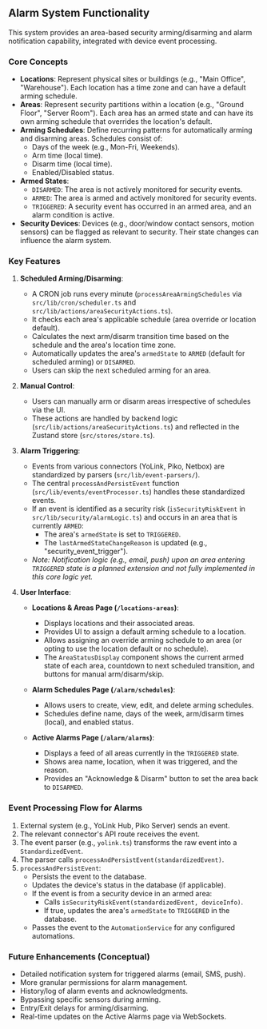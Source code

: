 ## Alarm System Functionality

This system provides an area-based security arming/disarming and alarm notification capability, integrated with device event processing.

### Core Concepts

*   **Locations**: Represent physical sites or buildings (e.g., "Main Office", "Warehouse"). Each location has a time zone and can have a default arming schedule.
*   **Areas**: Represent security partitions within a location (e.g., "Ground Floor", "Server Room"). Each area has an armed state and can have its own arming schedule that overrides the location's default.
*   **Arming Schedules**: Define recurring patterns for automatically arming and disarming areas. Schedules consist of:
    *   Days of the week (e.g., Mon-Fri, Weekends).
    *   Arm time (local time).
    *   Disarm time (local time).
    *   Enabled/Disabled status.
*   **Armed States**:
    *   `DISARMED`: The area is not actively monitored for security events.
    *   `ARMED`: The area is armed and actively monitored for security events.
    *   `TRIGGERED`: A security event has occurred in an armed area, and an alarm condition is active.
*   **Security Devices**: Devices (e.g., door/window contact sensors, motion sensors) can be flagged as relevant to security. Their state changes can influence the alarm system.

### Key Features

1.  **Scheduled Arming/Disarming**:
    *   A CRON job runs every minute (`processAreaArmingSchedules` via `src/lib/cron/scheduler.ts` and `src/lib/actions/areaSecurityActions.ts`).
    *   It checks each area's applicable schedule (area override or location default).
    *   Calculates the next arm/disarm transition time based on the schedule and the area's location time zone.
    *   Automatically updates the area's `armedState` to `ARMED` (default for scheduled arming) or `DISARMED`.
    *   Users can skip the next scheduled arming for an area.

2.  **Manual Control**:
    *   Users can manually arm or disarm areas irrespective of schedules via the UI.
    *   These actions are handled by backend logic (`src/lib/actions/areaSecurityActions.ts`) and reflected in the Zustand store (`src/stores/store.ts`).

3.  **Alarm Triggering**:
    *   Events from various connectors (YoLink, Piko, Netbox) are standardized by parsers (`src/lib/event-parsers/`).
    *   The central `processAndPersistEvent` function (`src/lib/events/eventProcessor.ts`) handles these standardized events.
    *   If an event is identified as a security risk (`isSecurityRiskEvent` in `src/lib/security/alarmLogic.ts`) and occurs in an area that is currently `ARMED`:
        *   The area's `armedState` is set to `TRIGGERED`.
        *   The `lastArmedStateChangeReason` is updated (e.g., "security\_event\_trigger").
    *   *Note: Notification logic (e.g., email, push) upon an area entering `TRIGGERED` state is a planned extension and not fully implemented in this core logic yet.*

4.  **User Interface**:

    *   **Locations & Areas Page (`/locations-areas`)**:
        *   Displays locations and their associated areas.
        *   Provides UI to assign a default arming schedule to a location.
        *   Allows assigning an override arming schedule to an area (or opting to use the location default or no schedule).
        *   The `AreaStatusDisplay` component shows the current armed state of each area, countdown to next scheduled transition, and buttons for manual arm/disarm/skip.

    *   **Alarm Schedules Page (`/alarm/schedules`)**:
        *   Allows users to create, view, edit, and delete arming schedules.
        *   Schedules define name, days of the week, arm/disarm times (local), and enabled status.

    *   **Active Alarms Page (`/alarm/alarms`)**:
        *   Displays a feed of all areas currently in the `TRIGGERED` state.
        *   Shows area name, location, when it was triggered, and the reason.
        *   Provides an "Acknowledge & Disarm" button to set the area back to `DISARMED`.

### Event Processing Flow for Alarms

1.  External system (e.g., YoLink Hub, Piko Server) sends an event.
2.  The relevant connector's API route receives the event.
3.  The event parser (e.g., `yolink.ts`) transforms the raw event into a `StandardizedEvent`.
4.  The parser calls `processAndPersistEvent(standardizedEvent)`.
5.  `processAndPersistEvent`:
    *   Persists the event to the database.
    *   Updates the device's status in the database (if applicable).
    *   If the event is from a security device in an armed area:
        *   Calls `isSecurityRiskEvent(standardizedEvent, deviceInfo)`.
        *   If true, updates the area's `armedState` to `TRIGGERED` in the database.
    *   Passes the event to the `AutomationService` for any configured automations.

### Future Enhancements (Conceptual)

*   Detailed notification system for triggered alarms (email, SMS, push).
*   More granular permissions for alarm management.
*   History/log of alarm events and acknowledgments.
*   Bypassing specific sensors during arming.
*   Entry/Exit delays for arming/disarming.
*   Real-time updates on the Active Alarms page via WebSockets.
